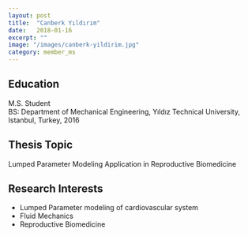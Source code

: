 ```yaml
---
layout: post
title:  "Canberk Yıldırım"
date:   2018-01-16
excerpt: ""
image: "/images/canberk-yildirim.jpg"
category: member_ms
---
```


## Education
M.S. Student <br>
BS: Department of Mechanical Engineering, Yıldız Technical University, Istanbul, Turkey, 2016    <br>

## Thesis Topic
Lumped Parameter Modeling Application in Reproductive Biomedicine

## Research Interests
- Lumped Parameter modeling of cardiovascular system
- Fluid Mechanics
- Reproductive Biomedicine
